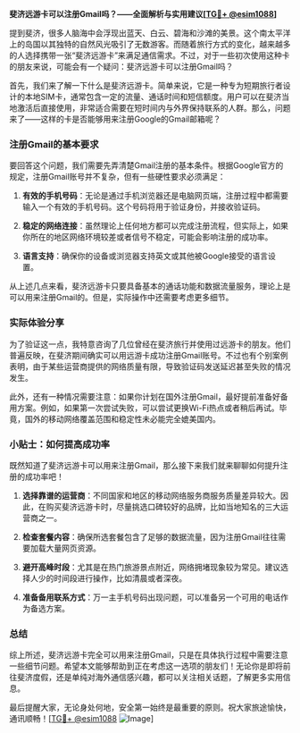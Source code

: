 **斐济远游卡可以注册Gmail吗？——全面解析与实用建议[[TG💪+ @esim1088](https://t.me/s/esim1088)]**

提到斐济，很多人脑海中会浮现出蓝天、白云、碧海和沙滩的美景。这个南太平洋上的岛国以其独特的自然风光吸引了无数游客。而随着旅行方式的变化，越来越多的人选择携带一张“斐济远游卡”来满足通信需求。不过，对于一些初次使用这种卡的朋友来说，可能会有一个疑问：斐济远游卡可以注册Gmail吗？

首先，我们来了解一下什么是斐济远游卡。简单来说，它是一种专为短期旅行者设计的本地SIM卡，通常包含一定的流量、通话时间和短信额度。用户可以在斐济当地激活后直接使用，非常适合需要在短时间内与外界保持联系的人群。那么，问题来了——这样的卡是否能够用来注册Google的Gmail邮箱呢？

### 注册Gmail的基本要求

要回答这个问题，我们需要先弄清楚Gmail注册的基本条件。根据Google官方的规定，注册Gmail账号并不复杂，但有一些硬性要求必须满足：

1. **有效的手机号码**：无论是通过手机浏览器还是电脑网页端，注册过程中都需要输入一个有效的手机号码。这个号码将用于验证身份，并接收验证码。
   
2. **稳定的网络连接**：虽然理论上任何地方都可以完成注册流程，但实际上，如果你所在的地区网络环境较差或者信号不稳定，可能会影响注册的成功率。

3. **语言支持**：确保你的设备或浏览器支持英文或其他被Google接受的语言设置。

从上述几点来看，斐济远游卡只要具备基本的通话功能和数据流量服务，理论上是可以用来注册Gmail的。但是，实际操作中还需要考虑更多细节。

### 实际体验分享

为了验证这一点，我特意咨询了几位曾经在斐济旅行并使用过远游卡的朋友。他们普遍反映，在斐济期间确实可以用远游卡成功注册Gmail账号。不过也有个别案例表明，由于某些运营商提供的网络质量有限，导致验证码发送延迟甚至失败的情况发生。

此外，还有一种情况需要注意：如果你计划在国外注册Gmail，最好提前准备好备用方案。例如，如果第一次尝试失败，可以尝试更换Wi-Fi热点或者稍后再试。毕竟，国外的移动网络覆盖范围和稳定性未必能完全媲美国内。

### 小贴士：如何提高成功率

既然知道了斐济远游卡可以用来注册Gmail，那么接下来我们就来聊聊如何提升注册的成功率吧！

1. **选择靠谱的运营商**：不同国家和地区的移动网络服务商服务质量差异较大。因此，在购买斐济远游卡时，尽量挑选口碑较好的品牌，比如当地知名的三大运营商之一。

2. **检查套餐内容**：确保所选套餐包含了足够的数据流量，因为注册Gmail往往需要加载大量网页资源。

3. **避开高峰时段**：尤其是在热门旅游景点附近，网络拥堵现象较为常见。建议选择人少的时间段进行操作，比如清晨或者深夜。

4. **准备备用联系方式**：万一主手机号码出现问题，可以准备另一个可用的电话作为备选方案。

### 总结

综上所述，斐济远游卡完全可以用来注册Gmail，只是在具体执行过程中需要注意一些细节问题。希望本文能够帮助到正在考虑这一选项的朋友们！无论你是即将前往斐济度假，还是单纯对海外通信感兴趣，都可以关注相关话题，了解更多实用信息。

最后提醒大家，无论身处何地，安全第一始终是最重要的原则。祝大家旅途愉快，通讯顺畅！[[TG💪+ @esim1088](https://t.me/s/esim1088) ![Image](https://i.postimg.cc/4NQfJmqS/Snipaste-2025-05-13-00-14-12.png)]